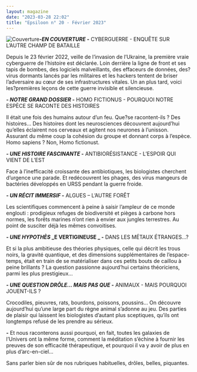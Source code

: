 ```yaml
---
layout: magazine
date: "2023-03-28 22:02"
title: "Epsiloon n° 20 - Février 2023"
---
```

![Couverture](/img/epsiloon-fevrier2023.jpg)**-_EN COUVERTURE_  -**  CYBERGUERRE - ENQUÊTE SUR L’AUTRE CHAMP DE BATAILLE

Depuis le 23 février 2022, veille de l’invasion de l’Ukraine, la première vraie cyberguerre de l’histoire est déclarée. Loin derrière la ligne de front et ses tapis de bombes, des logiciels malveillants, des effaceurs de données, des?virus dormants lancés par les militaires et les hackers tentent de briser l’adversaire au cœur de ses infrastructures vitales. Un an plus tard, voici les?premières leçons de cette guerre invisible et silencieuse. 

**_- NOTRE GRAND DOSSIER_  -** HOMO FICTIONUS - POURQUOI NOTRE ESPÈCE SE RACONTE DES HISTOIRES

Il était une fois des humains autour d’un feu. Que?se racontent-ils ? Des histoires… Des histoires dont les neurosciences découvrent aujourd’hui qu’elles éclairent nos cerveaux et agitent nos neurones à l’unisson. Assurant du même coup la cohésion du groupe et donnant corps à l’espèce. Homo sapiens ? Non, Homo fictionust. 

**_- UNE HISTOIRE FASCINANTE_  -** ANTIBIORÉSISTANCE - L’ESPOIR QUI VIENT DE L’EST

Face à l’inefficacité croissante des antibiotiques, les biologistes cherchent d’urgence une parade. Et redécouvrent les phages, des virus mangeurs de bactéries développés en URSS pendant la guerre froide. 

**_- UN RÉCIT IMMERSIF_  -** ALGUES – L’AUTRE FORÊT

Les scientifiques commencent à peine à saisir l’ampleur de ce monde englouti : prodigieux refuges de biodiversité et pièges à carbone hors normes, les forêts marines n’ont rien à envier aux jungles terrestres. Au point de susciter déjà les mêmes convoitises. 

**_- UNE HYPOTHÈS_ _E VERTIGINEUSE _ -** DANS LES MÉTAUX ÉTRANGES…?

Et si la plus ambitieuse des théories physiques, celle qui décrit les trous noirs, la gravité quantique, et des dimensions supplémentaires de l’espace-temps, était en train de se matérialiser dans ces petits bouts de caillou à peine brillants ? La question passionne aujourd’hui certains théoriciens, parmi les plus prestigieux...

**_- UNE QUESTION DRÔLE... MAIS PAS QUE_  -** ANIMAUX - MAIS POURQUOI JOUENT-ILS ?

Crocodiles, pieuvres, rats, bourdons, poissons, poussins… On découvre aujourd’hui qu’une large part du règne animal s’adonne au jeu. Des parties de plaisir qui laissent les biologistes d’autant plus sceptiques, qu’ils ont longtemps refusé de les prendre au sérieux. 

**-** Et nous raconterons aussi pourquoi, en fait, toutes les galaxies de l’Univers ont la même forme, comment la méditation s’échine à fournir les preuves de son efficacité thérapeutique, et pourquoi il va y avoir de plus en plus d’arc-en-ciel… 

Sans parler bien sûr de nos rubriques habituelles, drôles, belles, piquantes. 